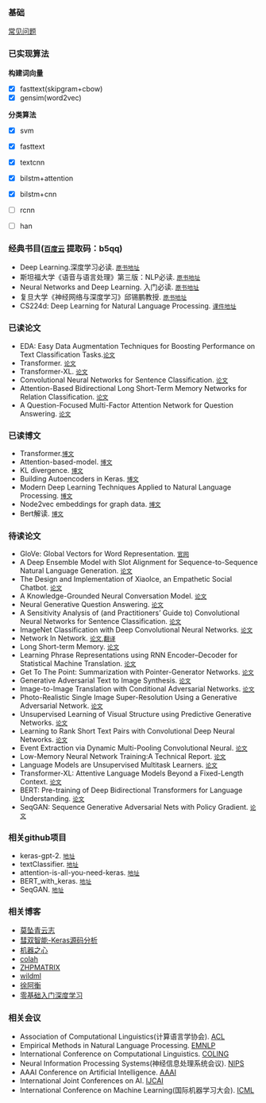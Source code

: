 ### 基础

[常见问题](docs/basic.md)

### 已实现算法

**构建词向量**

- [x] fasttext(skipgram+cbow)
- [x] gensim(word2vec)

**分类算法**

- [x] svm
- [x] fasttext
- [x] textcnn
- [x] bilstm+attention
- [x] bilstm+cnn
- [ ] rcnn
- [ ] han


### 经典书目([`百度云`](https://pan.baidu.com/s/1sE_20nHCfej6f9yRaisz7Q) 提取码：b5qq)

* Deep Learning.深度学习必读. [`原书地址`](https://www.deeplearningbook.org/)
* 斯坦福大学《语音与语言处理》第三版：NLP必读. [`原书地址`](http://web.stanford.edu/~jurafsky/slp3/ed3book.pdf)
* Neural Networks and Deep Learning. 入门必读. [`原书地址`](http://neuralnetworksanddeeplearning.com/)
* 复旦大学《神经网络与深度学习》邱锡鹏教授. [`原书地址`](https://nndl.github.io/)
* CS224d: Deep Learning for Natural Language Processing. [`课件地址`](http://cs224d.stanford.edu/)

### 已读论文

* EDA: Easy Data Augmentation Techniques for Boosting Performance on Text Classification Tasks.[`论文`](https://arxiv.org/pdf/1901.11196.pdf)
* Transformer. [`论文`](https://arxiv.org/pdf/1706.03762.pdf)
* Transformer-XL. [`论文`](https://arxiv.org/pdf/1901.02860.pdf)
* Convolutional Neural Networks for Sentence Classification. [`论文`](https://arxiv.org/pdf/1408.5882.pdf)
* Attention-Based Bidirectional Long Short-Term Memory Networks for Relation Classification. [`论文`](http://www.aclweb.org/anthology/P16-2034)
* A Question-Focused Multi-Factor Attention Network for Question Answering. [`论文`](https://arxiv.org/pdf/1801.08290.pdf)

### 已读博文

* Transformer.[`博文`](https://jalammar.github.io/illustrated-transformer/)
* Attention-based-model. [`博文`](http://www.wildml.com/2016/01/attention-and-memory-in-deep-learning-and-nlp/)
* KL divergence. [`博文`](https://www.countbayesie.com/blog/2017/5/9/kullback-leibler-divergence-explained)
* Building Autoencoders in Keras. [`博文`](https://blog.keras.io/building-autoencoders-in-keras.html)
* Modern Deep Learning Techniques Applied to Natural Language Processing. [`博文`](https://nlpoverview.com/)
* Node2vec embeddings for graph data. [`博文`](https://towardsdatascience.com/node2vec-embeddings-for-graph-data-32a866340fef)
* Bert解读. [`博文`](https://www.cnblogs.com/rucwxb/p/10277217.html)

### 待读论文

* GloVe: Global Vectors for Word Representation. [`官网`](https://nlp.stanford.edu/projects/glove/)
* A Deep Ensemble Model with Slot Alignment for Sequence-to-Sequence Natural Language Generation. [`论文`](https://arxiv.org/pdf/1805.06553.pdf)
* The Design and Implementation of XiaoIce, an Empathetic Social Chatbot. [`论文`](https://arxiv.org/pdf/1812.08989.pdf)
* A Knowledge-Grounded Neural Conversation Model. [`论文`](https://arxiv.org/pdf/1702.01932.pdf)
* Neural Generative Question Answering. [`论文`](https://arxiv.org/pdf/1512.01337v1.pdf)
* A Sensitivity Analysis of (and Practitioners’ Guide to) Convolutional Neural Networks for Sentence Classification. [`论文`](https://arxiv.org/pdf/1510.03820.pdf)
* ImageNet Classification with Deep Convolutional Neural Networks. [`论文`](http://www.cs.toronto.edu/~fritz/absps/imagenet.pdf)
* Network In Network. [`论文`](https://arxiv.org/pdf/1312.4400.pdf),[`翻译`](https://www.jianshu.com/p/8a3f9f06bbe3)
* Long Short-term Memory. [`论文`](http://www.bioinf.jku.at/publications/older/2604.pdf)
* Learning Phrase Representations using RNN Encoder–Decoder for Statistical Machine Translation. [`论文`](https://arxiv.org/pdf/1406.1078v3.pdf)
* Get To The Point: Summarization with Pointer-Generator Networks. [`论文`](https://arxiv.org/pdf/1704.04368.pdf)
* Generative Adversarial Text to Image Synthesis. [`论文`](https://arxiv.org/pdf/1605.05396.pdf)
* Image-to-Image Translation with Conditional Adversarial Networks. [`论文`](https://arxiv.org/pdf/1611.07004.pdf)
* Photo-Realistic Single Image Super-Resolution Using a Generative Adversarial Network. [`论文`](https://arxiv.org/pdf/1609.04802.pdf)
* Unsupervised Learning of Visual Structure using Predictive Generative Networks. [`论文`](https://arxiv.org/pdf/1511.06380.pdf)
* Learning to Rank Short Text Pairs with Convolutional Deep Neural Networks. [`论文`](http://citeseerx.ist.psu.edu/viewdoc/download?doi=10.1.1.723.6492&rep=rep1&type=pdf)
* Event Extraction via Dynamic Multi-Pooling Convolutional Neural. [`论文`](https://pdfs.semanticscholar.org/ca70/480f908ec60438e91a914c1075b9954e7834.pdf)
* Low-Memory Neural Network Training:A Technical Report. [`论文`](http://web.stanford.edu/~nims/low_memory_training.pdf)
* Language Models are Unsupervised Multitask Learners. [`论文`](https://d4mucfpksywv.cloudfront.net/better-language-models/language-models.pdf)
* Transformer-XL: Attentive Language Models Beyond a Fixed-Length Context. [`论文`](https://arxiv.org/pdf/1901.02860.pdf)
* BERT: Pre-training of Deep Bidirectional Transformers for Language Understanding. [`论文`](https://arxiv.org/pdf/1810.04805.pdf)
* SeqGAN: Sequence Generative Adversarial Nets with Policy Gradient. [`论文`](https://arxiv.org/pdf/1609.05473.pdf)

### 相关github项目

* keras-gpt-2. [`地址`](https://github.com/CyberZHG/keras-gpt-2)
* textClassifier. [`地址`](https://github.com/jiangxinyang227/textClassifier)
* attention-is-all-you-need-keras. [`地址`](https://github.com/Lsdefine/attention-is-all-you-need-keras)
* BERT_with_keras. [`地址`](https://github.com/miroozyx/BERT_with_keras)
* SeqGAN. [`地址`](https://github.com/tyo-yo/SeqGAN)

### 相关博客

* [莫坠青云志](https://tobiaslee.top/)
* [彗双智能-Keras源码分析](http://wangbn.blogspot.com/)
* [机器之心](https://www.jiqizhixin.com/)
* [colah](https://colah.github.io/)
* [ZHPMATRIX](https://zhpmatrix.github.io/)
* [wildml](http://www.wildml.com/)
* [徐阿衡](http://www.shuang0420.com/)
* [零基础入门深度学习](https://www.zybuluo.com/hanbingtao/note/433855)

### 相关会议

* Association of Computational Linguistics(计算语言学协会). [ACL](https://www.aclweb.org/portal/)
* Empirical Methods in Natural Language Processing. [EMNLP]()
* International Conference on Computational Linguistics. [COLING](https://www.sheffield.ac.uk/dcs/research/groups/nlp/iccl/index#tab00)
* Neural Information Processing Systems(神经信息处理系统会议). [NIPS](https://nips.cc/)
* AAAI Conference on Artificial Intelligence. [AAAI](https://www.aaai.org/)
* International Joint Conferences on AI. [IJCAI](https://www.ijcai.org/)
* International Conference on Machine Learning(国际机器学习大会). [ICML](https://icml.cc/)

